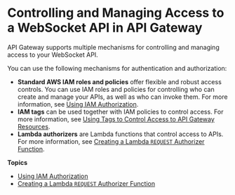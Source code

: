 # Controlling and Managing Access to a WebSocket API in API Gateway<a name="apigateway-websocket-api-control-access"></a>

API Gateway supports multiple mechanisms for controlling and managing access to your WebSocket API\.

You can use the following mechanisms for authentication and authorization:
+ **Standard AWS IAM roles and policies** offer flexible and robust access controls\. You can use IAM roles and policies for controlling who can create and manage your APIs, as well as who can invoke them\. For more information, see [Using IAM Authorization](apigateway-websocket-control-access-iam.md)\.
+ **IAM tags** can be used together with IAM policies to control access\. For more information, see [Using Tags to Control Access to API Gateway Resources](apigateway-tagging-iam-policy.md)\.
+ **Lambda authorizers** are Lambda functions that control access to APIs\. For more information, see [Creating a Lambda `REQUEST` Authorizer Function](apigateway-websocket-api-lambda-auth.md)\.

**Topics**
+ [Using IAM Authorization](apigateway-websocket-control-access-iam.md)
+ [Creating a Lambda `REQUEST` Authorizer Function](apigateway-websocket-api-lambda-auth.md)